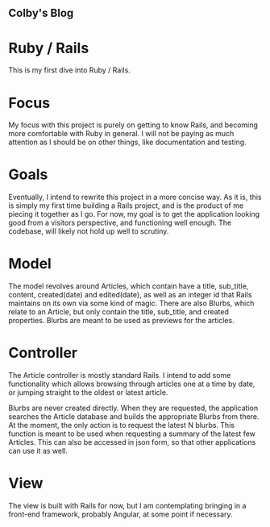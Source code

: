 ## Colby's Blog

# Ruby / Rails
This is my first dive into Ruby / Rails.

# Focus
My focus with this project is purely on getting to know Rails, and becoming more comfortable with Ruby in general. I will not be paying as much attention as I should be on other things, like documentation and testing.

# Goals
Eventually, I intend to rewrite this project in a more concise way. As it is, this is simply my first time building a Rails project, and is the product of me piecing it together as I go. For now, my goal is to get the application looking good from a visitors perspective, and functioning well enough. The codebase, will likely not hold up well to scrutiny.

# Model
The model revolves around Articles, which contain have a title, sub_title, content, created(date) and edited(date), as well as an integer id that Rails maintains on its own via some kind of magic. There are also Blurbs, which relate to an Article, but only contain the title, sub_title, and created properties. Blurbs are meant to be used as previews for the articles.

# Controller
The Article controller is mostly standard Rails. I intend to add some functionality which allows browsing through articles one at a time by date, or jumping straight to the oldest or latest article.

Blurbs are never created directly. When they are requested, the application searches the Article database and builds the appropriate Blurbs from there. At the moment, the only action is to request the latest N blurbs. This function is meant to be used when requesting a summary of the latest few Articles. This can also be accessed in json form, so that other applications can use it as well.

# View
The view is built with Rails for now, but I am contemplating bringing in a front-end framework, probably Angular, at some point if necessary.